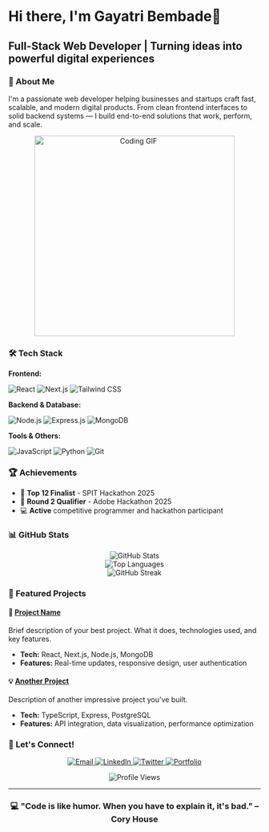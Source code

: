 # Hi there, I'm Gayatri Bembade👋

## Full-Stack Web Developer | Turning ideas into powerful digital experiences

### 🚀 About Me
I'm a passionate web developer helping businesses and startups craft fast, scalable, and modern digital products. From clean frontend interfaces to solid backend systems — I build end-to-end solutions that work, perform, and scale.

<div align="center">
  <img src="https://user-images.githubusercontent.com/74038190/229223263-cf2e4b07-2615-4f87-9c38-e37600f8381a.gif" width="400" alt="Coding GIF">
</div>

### 🛠️ Tech Stack

**Frontend:**
<p>
  <img src="https://img.shields.io/badge/React-20232A?style=for-the-badge&logo=react&logoColor=61DAFB" alt="React" />
  <img src="https://img.shields.io/badge/Next.js-000000?style=for-the-badge&logo=next.js&logoColor=white" alt="Next.js" />
  <img src="https://img.shields.io/badge/Tailwind_CSS-38B2AC?style=for-the-badge&logo=tailwind-css&logoColor=white" alt="Tailwind CSS" />
</p>


**Backend & Database:**
<p>
  <img src="https://img.shields.io/badge/Node.js-43853D?style=for-the-badge&logo=node.js&logoColor=white" alt="Node.js" />
  <img src="https://img.shields.io/badge/Express.js-404D59?style=for-the-badge&logo=express&logoColor=white" alt="Express.js" />
  <img src="https://img.shields.io/badge/MongoDB-4EA94B?style=for-the-badge&logo=mongodb&logoColor=white" alt="MongoDB" />
<!--   <img src="https://img.shields.io/badge/PostgreSQL-316192?style=for-the-badge&logo=postgresql&logoColor=white" alt="PostgreSQL" /> -->
</p>

**Tools & Others:**
<p>
<!--   <img src="https://img.shields.io/badge/TypeScript-007ACC?style=for-the-badge&logo=typescript&logoColor=white" alt="TypeScript" /> -->
  <img src="https://img.shields.io/badge/JavaScript-F7DF1E?style=for-the-badge&logo=javascript&logoColor=black" alt="JavaScript" />
  <img src="https://img.shields.io/badge/Python-3776AB?style=for-the-badge&logo=python&logoColor=white" alt="Python" />
  <img src="https://img.shields.io/badge/Git-F05032?style=for-the-badge&logo=git&logoColor=white" alt="Git" />
</p>

### 🏆 Achievements
- 🥇 **Top 12 Finalist** - SPIT Hackathon 2025
- 🎯 **Round 2 Qualifier** - Adobe Hackathon 2025
- 💻 **Active** competitive programmer and hackathon participant

### 📊 GitHub Stats

<div align="center">
  <img src="https://github-readme-stats.vercel.app/api?username=yourusername&show_icons=true&theme=radical&hide_border=true&count_private=true" alt="GitHub Stats" />
</div>

<div align="center">
  <img src="https://github-readme-stats.vercel.app/api/top-langs/?username=yourusername&layout=compact&theme=radical&hide_border=true" alt="Top Languages" />
</div>

<div align="center">
  <img src="https://github-readme-streak-stats.herokuapp.com/?user=yourusername&theme=radical&hide_border=true" alt="GitHub Streak" />
</div>

### 🌟 Featured Projects

#### 🚀 [Project Name](https://github.com/yourusername/project-repo)
Brief description of your best project. What it does, technologies used, and key features.
- **Tech:** React, Next.js, Node.js, MongoDB
- **Features:** Real-time updates, responsive design, user authentication

#### 💡 [Another Project](https://github.com/yourusername/another-repo)
Description of another impressive project you've built.
- **Tech:** TypeScript, Express, PostgreSQL
- **Features:** API integration, data visualization, performance optimization


<!--   <img src="https://github-readme-activity-graph.vercel.app/graph?username=yourusername&theme=react-dark&hide_border=true" alt="Activity Graph" /> -->
<!-- </div> -->

### 🤝 Let's Connect!

<p align="center">
  <a href="mailto:your.email@gmail.com">
    <img src="https://img.shields.io/badge/Email-D14836?style=for-the-badge&logo=gmail&logoColor=white" alt="Email" />
  </a>
  <a href="https://linkedin.com/in/yourprofile">
    <img src="https://img.shields.io/badge/LinkedIn-0077B5?style=for-the-badge&logo=linkedin&logoColor=white" alt="LinkedIn" />
  </a>
  <a href="https://twitter.com/yourhandle">
    <img src="https://img.shields.io/badge/Twitter-1DA1F2?style=for-the-badge&logo=twitter&logoColor=white" alt="Twitter" />
  </a>
  <a href="https://yourportfolio.com">
    <img src="https://img.shields.io/badge/Portfolio-000000?style=for-the-badge&logo=About.me&logoColor=white" alt="Portfolio" />
  </a>
</p>

<div align="center">
  <img src="https://komarev.com/ghpv/?username=yourusername&style=for-the-badge&color=brightgreen" alt="Profile Views" />
</div>

---

<div align="center">
  <h3>💻 "Code is like humor. When you have to explain it, it's bad." – Cory House</h3>
</div>
